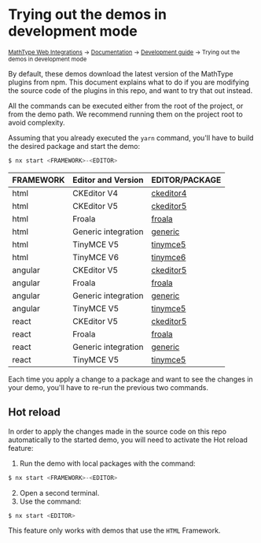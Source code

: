 # Trying out the demos in development mode

<small>[MathType Web Integrations](../../../README.md) → [Documentation](../../README.md) → [Development guide](../README.md) → Trying out the demos in development mode</small>

By default, these demos download the latest version of the MathType plugins from npm.
This document explains what to do if you are modifying the source code of the plugins in this repo, and want to try that out instead.

All the commands can be executed either from the root of the project, or from the demo path. We recommend running them on the project root to avoid complexity.

Assuming that you already executed the `yarn` command, you'll have to build the desired package and start the demo:

```js
$ nx start <FRAMEWORK>-<EDITOR>
```

| FRAMEWORK | Editor and Version  | EDITOR/PACKAGE                                                               |
|-----------|---------------------|--------------------------------------------------------------------|
| html      | CKEditor V4         | [ckeditor4](../../demos/html/ckeditor4)               |
| html      | CKEditor V5         | [ckeditor5](../../demos/html/ckeditor5)               |
| html      | Froala              | [froala](../../demos/html/froala)                     |
| html      | Generic integration | [generic](../../demos/html/generic)                   |
| html      | TinyMCE V5          | [tinymce5](../../demos/html/tinymce5)                 |
| html      | TinyMCE V6          | [tinymce6](../../demos/html/tinymce6)                 |
| angular   | CKEditor V5         | [ckeditor5](../../demos/angular/ckeditor5/README.md)   |
| angular   | Froala              | [froala](../../demos/angular/froala/README.md)         |
| angular   | Generic integration | [generic](../../demos/angular/generic/README.md)       |
| angular   | TinyMCE V5          | [tinymce5](../../demos/angular/tinymce5/README.md)     |
| react     | CKEditor V5         | [ckeditor5](../../demos/react/ckeditor5/README.md)     |
| react     | Froala              | [froala](../../demos/react/froala/README.md)           |
| react     | Generic integration | [generic](../../demos/react/generic/README.md)         |
| react     | TinyMCE V5          | [tinymce5](../../demos/react/tinymce5/README.md)       |


Each time you apply a change to a package and want to see the changes in your demo, you'll have to re-run the previous two commands.

## Hot reload

In order to apply the changes made in the source code on this repo automatically to the started demo, you will need to activate the Hot reload feature:

1. Run the demo with local packages with the command:

```js
$ nx start <FRAMEWORK>-<EDITOR>
```

2. Open a second terminal.
3. Use the command:

```js
$ nx start <EDITOR>
```

This feature only works with demos that use the `HTML` Framework.
